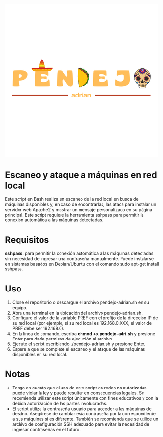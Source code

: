 ![pendejo](PENDEJO.png)
# Escaneo y ataque a máquinas en red local
Este script en Bash realiza un escaneo de la red local en busca de máquinas disponibles y, en caso de encontrarlas, las ataca para instalar un servidor web Apache2 y mostrar un mensaje personalizado en su página principal. Este script requiere la herramienta sshpass para permitir la conexión automática a las máquinas detectadas.

# Requisitos


**sshpass**: para permitir la conexión automática a las máquinas detectadas sin necesidad de ingresar una contraseña manualmente. Puede instalarse en sistemas basados en Debian/Ubuntu con el comando sudo apt-get install sshpass.


# Uso

1. Clone el repositorio o descargue el archivo pendejo-adrian.sh en su equipo.
2. Abra una terminal en la ubicación del archivo pendejo-adrian.sh.
3. Configure el valor de la variable PREF con el prefijo de la dirección IP de su red local (por ejemplo, si su red local es 192.168.0.XXX, el valor de PREF debe ser 192.168.0).
4. En la línea de comando, escriba **chmod +x pendejo-adri.sh** y presione Enter para darle permisos de ejecución al archivo.
5. Ejecute el script escribiendo ./pendejo-adrian.sh y presione Enter.
6. Espere a que se complete el escaneo y el ataque de las máquinas disponibles en su red local.


# Notas

- Tenga en cuenta que el uso de este script en redes no autorizadas puede violar la ley y puede resultar en consecuencias legales. Se recomienda utilizar este script únicamente con fines educativos y con la debida autorización de las partes involucradas.
- El script utiliza la contraseña usuario para acceder a las máquinas de destino. Asegúrese de cambiar esta contraseña por la correspondiente a sus máquinas si es diferente. También se recomienda que se utilice un archivo de configuración SSH adecuado para evitar la necesidad de ingresar contraseñas en el futuro.
